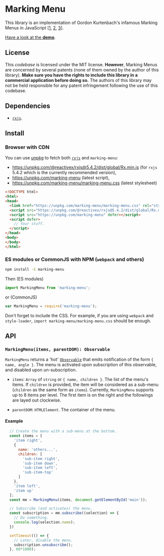 # Marking Menu

This library is an implementation of Gordon Kurtenbach's infamous Marking Menus in JavaScript [[1](https://doi.org/10.1145/120782.120797), [2](http://doi.acm.org/10.1145/169059.169426), [3](http://doi.acm.org/10.1145/191666.191759)].

[Have a look at the **demo**](https://quentinroy.fr/misc/marking-menu).

## License

This *codebase* is licensed under the MIT license.
**However**, Marking Menus are concerned by several patents (none of them owned by the author of this library). **Make sure you have the rights to include this library in a commercial application before doing so.**
The authors of this library may not be held responsible for any patent infringement following the use of this codebase.

## Dependencies

- [`rxjs`](http://reactivex.io/rxjs/).

## Install

### Browser with CDN

You can use [unpkg](https://unpkg.com) to fetch both [`rxjs`](http://reactivex.io/rxjs/) and `marking-menu`:
- https://unpkg.com/@reactivex/rxjs@5.4.2/dist/global/Rx.min.js (for `rxjs` 5.4.2 which is the currently recommended version),
- https://unpkg.com/marking-menu (latest script),
- https://unpkg.com/marking-menu/marking-menu.css (latest stylesheet)

```html
<!DOCTYPE html>
<html>
<head>
  <link href="https://unpkg.com/marking-menu/marking-menu.css" rel="stylesheet">
  <script src="https://unpkg.com/@reactivex/rxjs@5.4.2/dist/global/Rx.min.js" defer></script>
  <script src="https://unpkg.com/marking-menu" defer></script>
  <script defer>
    // Your stuff.
  </script>
</head>
<body>
</body>
</html>
```

### ES modules or CommonJS with NPM (`webpack` and others)

```sh
npm install -S marking-menu
```

Then (ES modules)

```js
import MarkingMenu from 'marking-menu';
```

or (CommonJS)

```js
var MarkingMenu = require('marking-menu');
```

Don't forget to include the CSS.
For example, if you are using `webpack` and `style-loader`, `import marking-menu/marking-menu.css` should be enough.

## API

### `MarkingMenu(items, parentDOM): Observable`

`MarkingMenu` returns a 'hot' [`Observable`](https://github.com/tc39/proposal-observable) that emits notification of the form `{ name, angle }`. The menu is activated upon subscription of this observable, and disabled upon un-subscription.

- `items`: `Array` of `string` or `{ name, children }`. The list of the menu's items. If `children` is provided, the item will be considered as a sub-menu (`children` as the same form as `items`). Currently, `MarkingMenu` supports up to 8 items per level. The first item is on the right and the followings are layed out clockwise.

- `parentDOM`: `HTMLElement`. The container of the menu.


#### Example

```js
  // Create the menu with a sub-menu at the bottom.
  const items = [
    'item right',
    {
      name: 'others...',
      children: [
        'sub-item right',
        'sub-item down',
        'sub-item left',
        'sub-item-top'
      ]
    },
    'item left',
    'item up'
  ];
  const mm = MarkingMenu(items, document.getElementById('main'));

  // Subscribe (and activates) the menu.
  const subscription = mm.subscribe((selection) => {
    // Do something.
    console.log(selection.name);
  })

  setTimeout(() => {
    // Later, disable the menu.
    subscription.unsubscribe();
  }, 60*1000);
```

